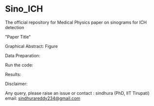 # Sino_ICH
The official repository for Medical Physics paper on sinograms for ICH detection

"Paper Title"

Graphical Abstract: 
Figure 

Data Preparation: 

Run the code: 

Results: 

Disclaimer: 

Any query, please raise an issue or contact :
sindhura 
(PhD, IIT Tirupati)
email: sindhurareddy234@gmail.com
